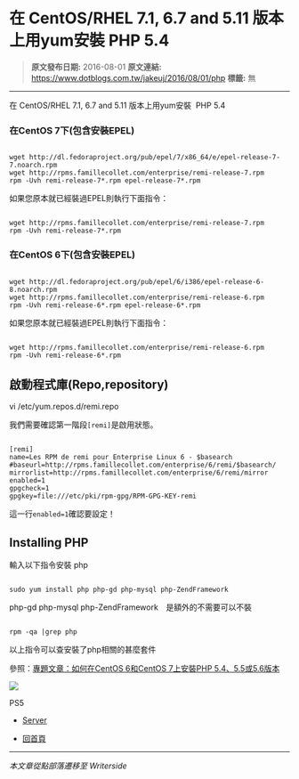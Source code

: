 # 在 CentOS/RHEL 7.1, 6.7 and 5.11 版本上用yum安裝  PHP 5.4

> **原文發布日期:** 2016-08-01
> **原文連結:** https://www.dotblogs.com.tw/jakeuj/2016/08/01/php
> **標籤:** 無

---

在 CentOS/RHEL 7.1, 6.7 and 5.11 版本上用yum安裝  PHP 5.4

### 在CentOS 7下(包含安裝EPEL)

```

wget http://dl.fedoraproject.org/pub/epel/7/x86_64/e/epel-release-7-7.noarch.rpm
wget http://rpms.famillecollet.com/enterprise/remi-release-7.rpm
rpm -Uvh remi-release-7*.rpm epel-release-7*.rpm
```

如果您原本就已經裝過EPEL則執行下面指令：

```

wget http://rpms.famillecollet.com/enterprise/remi-release-7.rpm
rpm -Uvh remi-release-7*.rpm
```

### 在CentOS 6下(包含安裝EPEL)

```

wget http://dl.fedoraproject.org/pub/epel/6/i386/epel-release-6-8.noarch.rpm
wget http://rpms.famillecollet.com/enterprise/remi-release-6.rpm
rpm -Uvh remi-release-6*.rpm epel-release-6*.rpm
```

如果您原本就已經裝過EPEL則執行下面指令：

```

wget http://rpms.famillecollet.com/enterprise/remi-release-6.rpm
rpm -Uvh remi-release-6*.rpm
```

## 啟動程式庫(Repo,repository)

vi /etc/yum.repos.d/remi.repo

我們需要確認第一階段`[remi]`是啟用狀態。

```

[remi]
name=Les RPM de remi pour Enterprise Linux 6 - $basearch
#baseurl=http://rpms.famillecollet.com/enterprise/6/remi/$basearch/
mirrorlist=http://rpms.famillecollet.com/enterprise/6/remi/mirror
enabled=1
gpgcheck=1
gpgkey=file:///etc/pki/rpm-gpg/RPM-GPG-KEY-remi
```

這一行`enabled=1`確認要設定！

## Installing PHP

輸入以下指令安裝 php

```

sudo yum install php php-gd php-mysql php-ZendFramework
```

php-gd php-mysql php-ZendFramework　是額外的不需要可以不裝

```

rpm -qa |grep php
```

以上指令可以查安裝了php相關的甚麼套件

參照：[專題文章：如何在CentOS 6和CentOS 7上安裝PHP 5.4、5.5或5.6版本](https://www.cadch.com/modules/news/article.php?storyid=227)

![](https://card.psnprofiles.com/1/jakeuj.png)

PS5

* [Server](/jakeuj/Tags?qq=Server)

* [回首頁](/jakeuj)

---

*本文章從點部落遷移至 Writerside*
